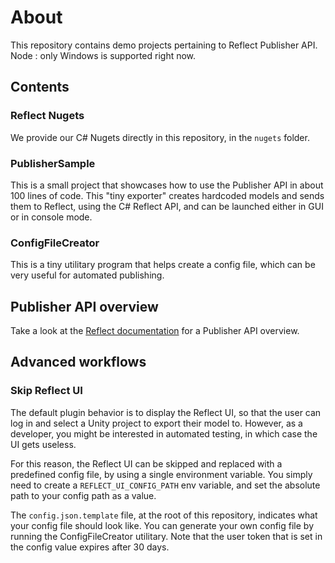 # About
This repository contains demo projects pertaining to Reflect Publisher API.
Node : only Windows is supported right now.

## Contents

### Reflect Nugets
We provide our C# Nugets directly in this repository, in the `nugets` folder.

### PublisherSample
This is a small project that showcases how to use the Publisher API in about 100 lines of code.
This "tiny exporter" creates hardcoded models and sends them to Reflect, using the C# Reflect API, and can be launched either in GUI or in console mode.

### ConfigFileCreator
This is a tiny utilitary program that helps create a config file, which can be very useful for automated publishing.

## Publisher API overview
Take a look at the [Reflect documentation](https://docs.unity3d.com/reflect/manual/devguide/DevGuide.html) for a Publisher API overview.

## Advanced workflows

### Skip Reflect UI

The default plugin behavior is to display the Reflect UI, so that the user can log in and select a Unity project to export their model to. However, as a developer, you might be interested in automated testing, in which case the UI gets useless.

For this reason, the Reflect UI can be skipped and replaced with a predefined config file, by using a single environment variable.
You simply need to create a `REFLECT_UI_CONFIG_PATH` env variable, and set the absolute path to your config path as a value.

The `config.json.template` file, at the root of this repository, indicates what your config file should look like.
You can generate your own config file by running the ConfigFileCreator utilitary. Note that the user token that is set in the config value expires after 30 days.